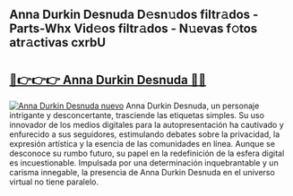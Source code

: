 ## Anna Durkin Desnuda D𝚎sn𝚞dos filtr𝚊dos - Parts-Whx Vid𝚎os filtr𝚊dos - N𝚞evas f𝚘tos atr𝚊ctivas cxrbU

# <h2><a href="http://mbc73g.tromn.icu/?c=Anna+Durkin+Desnuda">🔗👉👉👉 Anna Durkin Desnuda 🔗🔗</a></h2>

[![Anna Durkin Desnuda nuevo](https://i.imgur.com/pEAQMta.gif)](http://mbc73g.tromn.icu/?c=Anna+Durkin+Desnuda)
Anna Durkin Desnuda, un personaje intrigante y desconcertante, trasciende las etiquetas simples. Su uso innovador de los medios digitales para la autopresentación ha cautivado y enfurecido a sus seguidores, estimulando debates sobre la privacidad, la expresión artística y la esencia de las comunidades en línea. Aunque se desconoce su rumbo futuro, su papel en la redefinición de la esfera digital es incuestionable. Impulsada por una determinación inquebrantable y un carisma innegable, la presencia de Anna Durkin Desnuda en el universo virtual no tiene paralelo.
